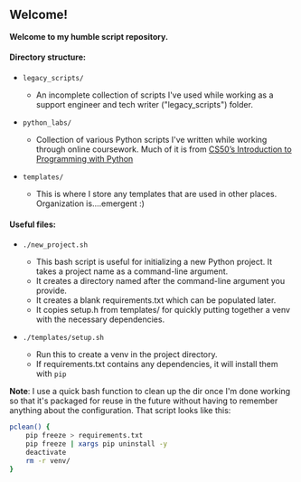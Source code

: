 ## Welcome!

**Welcome to my humble script repository.**

#### Directory structure:

- `legacy_scripts/`
  - An incomplete collection of scripts I've used while working as a support engineer and tech writer ("legacy_scripts") folder.

- `python_labs/`
  - Collection of various Python scripts I've written while working through online coursework. Much of it is from [CS50’s Introduction to Programming with Python](https://cs50.harvard.edu/python/2022/)

- `templates/`
  - This is where I store any templates that are used in other places. Organization is....emergent :)

#### Useful files:

- `./new_project.sh`
  - This bash script is useful for initializing a new Python project. It takes a project name as a command-line argument.
  - It creates a directory named after the command-line argument you provide.
  - It creates a blank requirements.txt which can be populated later.
  - It copies setup.h from templates/ for quickly putting together a venv with the necessary dependencies.
  
- `./templates/setup.sh`
  - Run this to create a venv in the project directory.
  - If requirements.txt contains any dependencies, it will install them with `pip`

**Note**: I use a quick bash function to clean up the dir once I'm done working so that it's packaged for reuse in the future without having to remember anything about the configuration. That script looks like this:

```bash
pclean() {
    pip freeze > requirements.txt
    pip freeze | xargs pip uninstall -y
    deactivate
    rm -r venv/
}
```
